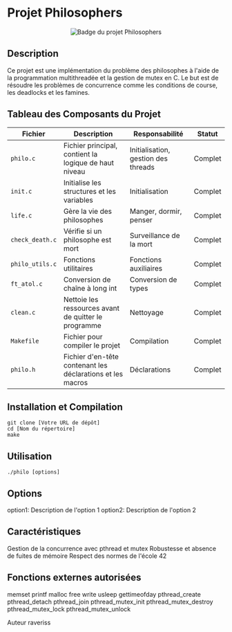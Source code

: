 # **Projet Philosophers**

<div align="center">
  <img src="https://github.com/byaliego/42-project-badges/raw/main/badges/philosopherse.png" alt="Badge du projet Philosophers">
</div>

## Description
Ce projet est une implémentation du problème des philosophes à l'aide de la programmation multithreadée et la gestion de mutex en C. Le but est de résoudre les problèmes de concurrence comme les conditions de course, les deadlocks et les famines.

## Tableau des Composants du Projet

| Fichier             | Description                                                             | Responsabilité                                  | Statut    |
|---------------------|-------------------------------------------------------------------------|-------------------------------------------------|-----------|
| `philo.c`           | Fichier principal, contient la logique de haut niveau                   | Initialisation, gestion des threads             | Complet   |
| `init.c`            | Initialise les structures et les variables                              | Initialisation                                  | Complet   |
| `life.c`            | Gère la vie des philosophes                                             | Manger, dormir, penser                           | Complet   |
| `check_death.c`     | Vérifie si un philosophe est mort                                       | Surveillance de la mort                          | Complet   |
| `philo_utils.c`     | Fonctions utilitaires                                                    | Fonctions auxiliaires                            | Complet   |
| `ft_atol.c`         | Conversion de chaîne à long int                                         | Conversion de types                              | Complet   |
| `clean.c`           | Nettoie les ressources avant de quitter le programme                    | Nettoyage                                        | Complet   |
| `Makefile`          | Fichier pour compiler le projet                                          | Compilation                                      | Complet   |
| `philo.h`           | Fichier d'en-tête contenant les déclarations et les macros               | Déclarations                                    | Complet   |



## Installation et Compilation
```
git clone [Votre URL de dépôt]
cd [Nom du répertoire]
make
```

## Utilisation
```
./philo [options]
```

## Options
option1: Description de l'option 1
option2: Description de l'option 2

## Caractéristiques
Gestion de la concurrence avec pthread et mutex
Robustesse et absence de fuites de mémoire
Respect des normes de l'école 42

## Fonctions externes autorisées
memset
printf
malloc
free
write
usleep
gettimeofday
pthread_create
pthread_detach
pthread_join
pthread_mutex_init
pthread_mutex_destroy
pthread_mutex_lock
pthread_mutex_unlock

Auteur
raveriss
